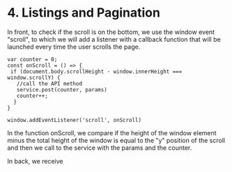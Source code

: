 # 4. Listings and Pagination

In front, to check if the scroll is on the bottom, we use the window event "scroll", to which we will add a listener with a callback function that will be launched every time the user scrolls the page.
```
var counter = 0;
const onScroll = () => {
 if (document.body.scrollHeight - window.innerHeight === window.scrollY) {
   //call the API method
   service.post(counter, params)
   counter++;
  }
}

window.addEventListener('scroll', onScroll)
```
In the function onScroll, we compare if the height of the window element minus the total height of the window is equal to the "y" position of the scroll and then we call to the service with the params and the counter.

In back, we receive 
